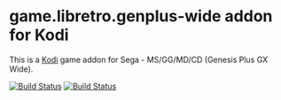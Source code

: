 # game.libretro.genplus-wide addon for Kodi

This is a [Kodi](http://kodi.tv) game addon for Sega - MS/GG/MD/CD (Genesis Plus GX Wide).

[![Build Status](https://travis-ci.org/kodi-game/game.libretro.genplus-wide.svg?branch=master)](https://travis-ci.org/kodi-game/game.libretro.genplus-wide)
[![Build Status](https://ci.appveyor.com/api/projects/status/github/kodi-game/game.libretro.genplus-wide?svg=true)](https://ci.appveyor.com/project/kodi-game/game-libretro-genplus-wide)
